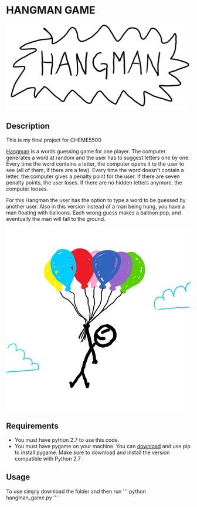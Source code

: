 # HANGMAN GAME

![Picture](images/start.JPG)

## Description

This is my final project for CHEME5500

[Hangman](https://en.wikipedia.org/wiki/Hangman_%28game%29) is a words guessing game for one player. The computer generates a word at random and the user has to suggest letters one by one. Every time the word contains a letter, the computer opens it to the user to see (all of them, if there are a few). Every time the word doesn't contain a letter, the computer gives a penalty point for the user. If there are seven penalty points, the user loses. If there are no hidden letters anymore, the computer looses.

For this Hangman the user has the option to type a word to be guessed by another user. Also in this version instead of a man being hung, you have a man floating with balloons. Each wrong guess makes a balloon pop, and eventually the man will fall to the ground.

![Picture](images/man_02.JPG)

## Requirements

* You must have python 2.7 to use this code.
* You must have pygame on your machine. You can [download](https://www.pygame.org/download.shtml) and use pip to install pygame. Make sure to download and install the version compatible with Python 2.7 .

## Usage

To use simply download the folder and then run
'''
python hangman_game.py
'''
